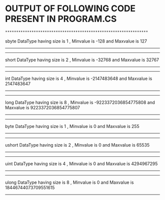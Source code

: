 
# OUTPUT OF FOLLOWING CODE PRESENT IN PROGRAM.CS

    *****************************************************************
sbyte DataType having size is 1 , Minvalue is -128 and Maxvalue is  127
*****************************************************************
*****************************************************************
short DataType having size is 2 , Minvalue is -32768 and Maxvalue is  32767
*****************************************************************
*****************************************************************
int DataType having size is 4 , Minvalue is -2147483648 and Maxvalue is  2147483647
*****************************************************************
*****************************************************************
long DataType having size is 8 , Minvalue is -9223372036854775808 and Maxvalue is  9223372036854775807
*****************************************************************
*****************************************************************
byte DataType having size is 1 , Minvalue is 0 and Maxvalue is  255
*****************************************************************
*****************************************************************
ushort DataType having size is 2 , Minvalue is 0 and Maxvalue is  65535
*****************************************************************
*****************************************************************
uint DataType having size is 4 , Minvalue is 0 and Maxvalue is  4294967295
*****************************************************************
*****************************************************************
ulong DataType having size is 8 , Minvalue is 0 and Maxvalue is 18446744073709551615
*****************************************************************